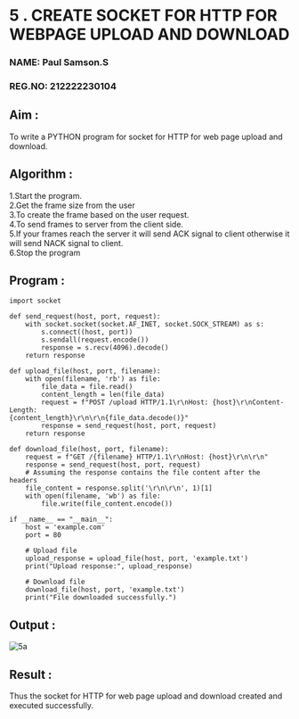  # 5  . CREATE SOCKET FOR HTTP FOR WEBPAGE UPLOAD AND DOWNLOAD
 ### NAME: Paul Samson.S
### REG.NO: 212222230104
## Aim :
To write a PYTHON program for socket for HTTP for web page upload and download.

## Algorithm :

1.Start the program.
<BR>
2.Get the frame size from the user
<BR>
3.To create the frame based on the user request.
<BR>
4.To send frames to server from the client side.
<BR>
5.If your frames reach the server it will send ACK signal to client otherwise it will send NACK signal to client.
<BR>
6.Stop the program
<BR>

## Program :
```
import socket

def send_request(host, port, request):
    with socket.socket(socket.AF_INET, socket.SOCK_STREAM) as s:
        s.connect((host, port))
        s.sendall(request.encode())
        response = s.recv(4096).decode()
    return response

def upload_file(host, port, filename):
    with open(filename, 'rb') as file:
        file_data = file.read()
        content_length = len(file_data)
        request = f"POST /upload HTTP/1.1\r\nHost: {host}\r\nContent-Length:
{content_length}\r\n\r\n{file_data.decode()}"
        response = send_request(host, port, request)
    return response
```
```
def download_file(host, port, filename):
    request = f"GET /{filename} HTTP/1.1\r\nHost: {host}\r\n\r\n"
    response = send_request(host, port, request)
    # Assuming the response contains the file content after the headers
    file_content = response.split('\r\n\r\n', 1)[1]
    with open(filename, 'wb') as file:
        file.write(file_content.encode())

if __name__ == "__main__":
    host = 'example.com'
    port = 80

    # Upload file
    upload_response = upload_file(host, port, 'example.txt')
    print("Upload response:", upload_response)

    # Download file
    download_file(host, port, 'example.txt')
    print("File downloaded successfully.")

```
## Output :
![5a](https://github.com/VPOOJAASREE/5a_Create_Socket_for_HTTP_for_webpage_upload_and_download/assets/155145525/8748dc18-ef21-4802-a8e3-d048a5b79455)


## Result :
Thus the socket for HTTP for web page upload and download created and executed successfully.
